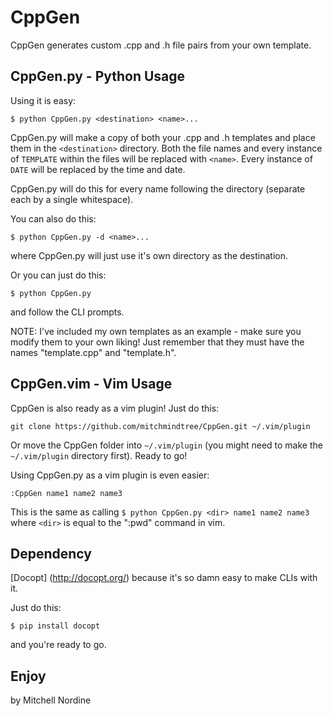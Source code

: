 CppGen
======

CppGen generates custom .cpp and .h file pairs from your own template.

CppGen.py - Python Usage
------------------------

Using it is easy:

    $ python CppGen.py <destination> <name>...

CppGen.py will make a copy of both your .cpp and .h templates and place
them in the `<destination>` directory. Both the file names and every
instance of `TEMPLATE` within the files will be replaced with `<name>`.
Every instance of `DATE` will be replaced by the time and date.

CppGen.py will do this for every name following the directory (separate
each by a single whitespace).

You can also do this:

    $ python CppGen.py -d <name>...

where CppGen.py will just use it's own directory as the destination.

Or you can just do this:

    $ python CppGen.py

and follow the CLI prompts.

NOTE: I've included my own templates as an example - make sure you modify
them to your own liking! Just remember that they must have the names
"template.cpp" and "template.h".


CppGen.vim - Vim Usage
----------------------

CppGen is also ready as a vim plugin! Just do this:

    git clone https://github.com/mitchmindtree/CppGen.git ~/.vim/plugin

Or move the CppGen folder into `~/.vim/plugin` (you might need to make the
`~/.vim/plugin` directory first). Ready to go!

Using CppGen.py as a vim plugin is even easier:

    :CppGen name1 name2 name3

This is the same as calling `$ python CppGen.py <dir> name1 name2 name3`
where `<dir>` is equal to the ":pwd" command in vim.


Dependency
----------

[Docopt] (http://docopt.org/) because it's so damn easy to make CLIs with it.

Just do this:

    $ pip install docopt

and you're ready to go.


Enjoy
-----

by Mitchell Nordine
